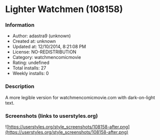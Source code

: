 # Lighter Watchmen (108158)

### Information
- Author: adastra9 (unknown)
- Created at: unknown
- Updated at: 12/10/2014, 8:21:08 PM
- License: NO-REDISTRIBUTION
- Category: watchmencomicmovie
- Rating: undefined
- Total installs: 27
- Weekly installs: 0


### Description
A more legible version for watchmencomicmovie.com with dark-on-light text.


### Screenshots (links to userstyles.org)
![https://userstyles.org/style_screenshots/108158-after.png](https://userstyles.org/style_screenshots/108158-after.png)


